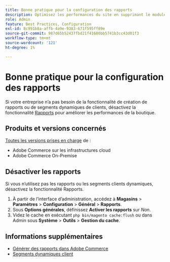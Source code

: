 ```yaml
---
title: Bonne pratique pour la configuration des rapports
description: Optimisez les performances du site en supprimant le module de création de rapports si vous ne l’utilisez pas.
role: Admin
feature: Best Practices, Configuration
exl-id: 8c991b8a-affb-4a9e-9383-671f595ff89e
source-git-commit: 987d65b52437fbd21f41600bb5741b3cc43d01f3
workflow-type: tm+mt
source-wordcount: '121'
ht-degree: 1%

---
```


# Bonne pratique pour la configuration des rapports

Si votre entreprise n’a pas besoin de la fonctionnalité de création de rapports ou de segments dynamiques de clients, désactivez la fonctionnalité [Rapports](https://experienceleague.adobe.com/en/docs/commerce-admin/config/general/reports) pour améliorer les performances de la boutique.

## Produits et versions concernés

[Toutes les versions prises en charge](../../../release/versions.md) de :

- Adobe Commerce sur les infrastructures cloud
- Adobe Commerce On-Premise

## Désactiver les rapports

Si vous n’utilisez pas les rapports ou les segments clients dynamiques, désactivez la fonctionnalité Rapports.

1. À partir de l’interface d’administration, accédez à **Magasins** > **Paramètres** > **Configuration** > **Général** > **Rapports**.
1. Sous **Options générales**, définissez **Activer les rapports** sur *Non*.
1. Videz le cache en exécutant `php bin/magento cache:flush` ou dans Admin sous **Système** > **Outils** > **Gestion du cache**.

## Informations supplémentaires

- [Générer des rapports dans Adobe Commerce](https://experienceleague.adobe.com/en/docs/commerce-admin/start/reporting/reports-menu)
- [Segments dynamiques client](https://experienceleague.adobe.com/en/docs/commerce-admin/customers/segments/customer-segments)
